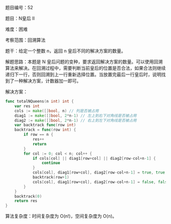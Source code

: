 题目编号：52

题目：N皇后 II

难度：困难

考察范围：回溯算法

题干：给定一个整数 n，返回 n 皇后不同的解决方案的数量。

解题思路：本题是 N 皇后问题的变种，要求返回解决方案的数量。可以使用回溯算法来解决。在回溯过程中，需要判断当前皇后的位置是否合法，如果合法则继续递归下一行，否则回溯到上一行重新选择位置。当放置完最后一行皇后时，说明找到了一种解决方案，计数器加一即可。

解决方案：

```go
func totalNQueens(n int) int {
    var res int
    cols := make([]bool, n) // 列是否被占用
    diag1 := make([]bool, 2*n-1) // 左上到右下对角线是否被占用
    diag2 := make([]bool, 2*n-1) // 右上到左下对角线是否被占用
    var backtrack func(row int)
    backtrack = func(row int) {
        if row == n {
            res++
            return
        }
        for col := 0; col < n; col++ {
            if cols[col] || diag1[row+col] || diag2[row-col+n-1] {
                continue
            }
            cols[col], diag1[row+col], diag2[row-col+n-1] = true, true, true
            backtrack(row+1)
            cols[col], diag1[row+col], diag2[row-col+n-1] = false, false, false
        }
    }
    backtrack(0)
    return res
}
```

算法复杂度：时间复杂度为 O(n!)，空间复杂度为 O(n)。